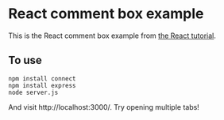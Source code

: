 # React comment box example

This is the React comment box example from [the React tutorial](http://facebook.github.io/react/docs/tutorial.html).

## To use

```
npm install connect
npm install express
node server.js
```

And visit http://localhost:3000/. Try opening multiple tabs!
